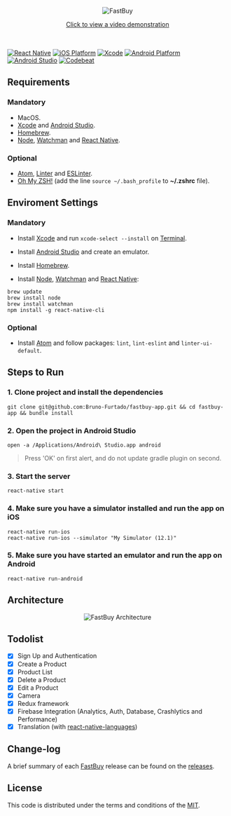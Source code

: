 <p align="center">
  <img src="https://fastbuy-fd9d7.firebaseapp.com/images/cover_v2.png" alt="FastBuy" title="FastBuy">
</p>

<p align="center">
  <a href="https://youtu.be/yDjooqhcNt8">Click to view a video demonstration</a>
  <br/><br/><br/>
</p>

[![React Native][react_native-badge]][react_native-url]
[![iOS Platform][ios_platform-badge]][ios_platform-url]
[![Xcode][xcode-badge]][xcode-url]
[![Android Platform][android_platform-badge]][android_platform-url]
[![Android Studio][android_studio-badge]][android_studio-url]
[![Codebeat][codebeat-badge]][codebeat-url]


## Requirements

### Mandatory

- MacOS.
- [Xcode](https://itunes.apple.com/br/app/xcode/id497799835?mt=12) and [Android Studio](https://developer.android.com/studio/index.html).
- [Homebrew](https://brew.sh/).
- [Node](https://nodejs.org), [Watchman](https://facebook.github.io/watchman/) and [React Native](https://facebook.github.io/react-native/).

### Optional

- [Atom](https://atom.io/), [Linter](https://atom.io/packages/linter) and [ESLinter](https://atom.io/packages/linter-eslint).
- [Oh My ZSH!](http://ohmyz.sh/) (add the line `source ~/.bash_profile` to **~/.zshrc** file).


## Enviroment Settings

### Mandatory

- Install [Xcode](https://itunes.apple.com/br/app/xcode/id497799835?mt=12) and run `xcode-select --install` on [Terminal](ssh://).

- Install [Android Studio](https://developer.android.com/studio/index.html) and create an emulator.

- Install [Homebrew](https://brew.sh/).

- Install [Node](https://nodejs.org), [Watchman](https://facebook.github.io/watchman/) and [React Native](https://facebook.github.io/react-native/):

```
brew update
brew install node
brew install watchman
npm install -g react-native-cli
```

### Optional

- Install [Atom](https://atom.io/) and follow packages: `lint`, `lint-eslint` and `linter-ui-default`.


## Steps to Run

### 1. Clone project and install the dependencies

```
git clone git@github.com:Bruno-Furtado/fastbuy-app.git && cd fastbuy-app && bundle install
```

### 2. Open the project in Android Studio

```
open -a /Applications/Android\ Studio.app android
```
> Press 'OK' on first alert, and do not update gradle plugin on second.

### 3. Start the server

```
react-native start
```

### 4. Make sure you have a simulator installed and run the app on iOS

```
react-native run-ios
react-native run-ios --simulator "My Simulator (12.1)"
```

### 5. Make sure you have started an emulator and run the app on Android

```
react-native run-android
```

## Architecture

<p align="center">
  <img src="https://fastbuy-fd9d7.firebaseapp.com/images/arch.png" alt="FastBuy Architecture" title="FastBuy Architecture">
</p>

## Todolist

- [x] Sign Up and Authentication
- [x] Create a Product
- [x] Product List
- [x] Delete a Product
- [x] Edit a Product
- [x] Camera
- [x] Redux framework
- [x] Firebase Integration (Analytics, Auth, Database, Crashlytics and Performance)
- [x] Translation (with [react-native-languages](https://github.com/react-community/react-native-languages))

## Change-log

A brief summary of each [FastBuy](https://github.com/Bruno-Furtado/fastbuy-app) release can be found on the [releases](https://github.com/Bruno-Furtado/fastbuy-app/releases).


## License

This code is distributed under the terms and conditions of the [MIT](https://github.com/Bruno-Furtado/fastbuy-app/blob/master/LICENSE).


[react_native-badge]: https://img.shields.io/badge/React%20Native-0.57.4-blue.svg?style=flat
[react_native-url]: https://facebook.github.io/react-native/
[ios_platform-badge]: https://img.shields.io/badge/iOS-10.0+-lightgrey.svg
[ios_platform-url]: https://developer.apple.com/
[xcode-badge]: https://img.shields.io/badge/Xcode-10.1+-lightgrey.svg
[xcode-url]: https://developer.apple.com/xcode/
[android_platform-badge]: https://img.shields.io/badge/Android-4.1+-green.svg
[android_platform-url]: https://developer.android.com/index.html
[android_studio-badge]: https://img.shields.io/badge/Android%20Studio-3.2.1+-green.svg
[android_studio-url]: https://developer.android.com/studio/install
[codebeat-badge]: https://codebeat.co/badges/a475759f-3347-45d2-b869-5dde93854303
[codebeat-url]: https://codebeat.co/projects/github-com-bruno-furtado-fastbuy-app-master
